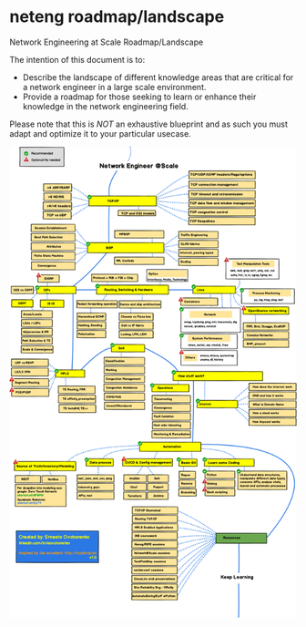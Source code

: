 # neteng roadmap/landscape
Network Engineering at Scale Roadmap/Landscape

The intention of this document is to:
- Describe the landscape of different knowledge areas that are critical for a network engineer in a large scale environment.
- Provide a roadmap for those seeking to learn or enhance their knowledge in the network engineering field.

Please note that this is *NOT* an exhaustive blueprint and as such you must adapt and optimize it to your particular usecase.

![NetengRoadmap](./img/NetengRoadmap_v1.png)
